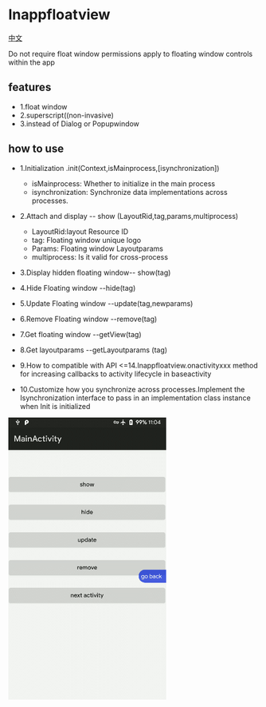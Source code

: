# Inappfloatview
[中文](README-chs.md)

Do not require float window permissions apply to floating window controls within the app
## features
- 1.float window
- 2.superscript((non-invasive)
- 3.instead of Dialog or Popupwindow

## how to use
- 1.Initialization .init(Context,isMainprocess,[isynchronization])
	- isMainprocess: Whether to initialize in the main process
	- isynchronization: Synchronize data implementations across processes.

- 2.Attach and display -- show (LayoutRid,tag,params,multiprocess)
    - LayoutRid:layout Resource ID
    - tag: Floating window unique logo
    - Params: Floating window Layoutparams
	- multiprocess: Is it valid for cross-process
- 3.Display hidden floating window-- show(tag)
- 4.Hide Floating window --hide(tag)
- 5.Update Floating window --update(tag,newparams)
- 6.Remove Floating window --remove(tag)
- 7.Get floating window --getView(tag)
- 8.Get layoutparams --getLayoutparams (tag)
- 9.How to compatible with API <=14.Inappfloatview.onactivityxxx method for increasing callbacks to activity lifecycle in baseactivity
- 10.Customize how you synchronize across processes.Implement the Isynchronization interface to pass in an implementation class instance when Init is initialized

<img src="GIF.gif">
